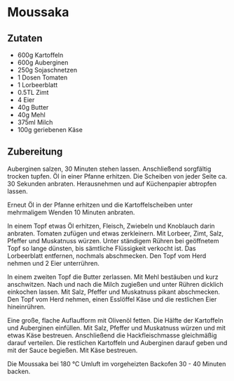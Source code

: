 # Moussaka

## Zutaten

- 600g Kartoffeln
- 600g Auberginen
- 250g Sojaschnetzen
- 1 Dosen Tomaten
- 1 Lorbeerblatt
- 0.5TL Zimt
- 4 Eier
- 40g Butter
- 40g Mehl
- 375ml Milch
- 100g geriebenen Käse

## Zubereitung

Auberginen salzen, 30 Minuten stehen lassen. Anschließend sorgfältig trocken tupfen. Öl in einer Pfanne erhitzen. Die Scheiben von jeder Seite ca. 30 Sekunden anbraten. Herausnehmen und auf Küchenpapier abtropfen lassen.

Erneut Öl in der Pfanne erhitzen und die Kartoffelscheiben unter mehrmaligem Wenden 10 Minuten anbraten.

In einem Topf etwas Öl erhitzen, Fleisch, Zwiebeln und Knoblauch darin anbraten. Tomaten zufügen und etwas zerkleinern. Mit Lorbeer, Zimt, Salz, Pfeffer und Muskatnuss würzen. Unter ständigem Rühren bei geöffnetem Topf so lange dünsten, bis sämtliche Flüssigkeit verkocht ist. Das Lorbeerblatt entfernen, nochmals abschmecken. Den Topf vom Herd nehmen und 2 Eier unterrühren.

In einem zweiten Topf die Butter zerlassen. Mit Mehl bestäuben und kurz anschwitzen. Nach und nach die Milch zugießen und unter Rühren dicklich einkochen lassen. Mit Salz, Pfeffer und Muskatnuss pikant abschmecken. Den Topf vom Herd nehmen, einen Esslöffel Käse und die restlichen Eier hineinrühren.

Eine große, flache Auflaufform mit Olivenöl fetten. Die Hälfte der Kartoffeln und Auberginen einfüllen. Mit Salz, Pfeffer und Muskatnuss würzen und mit etwas Käse bestreuen. Anschließend die Hackfleischmasse gleichmäßig darauf verteilen. Die restlichen Kartoffeln und Auberginen darauf geben und mit der Sauce begießen. Mit Käse bestreuen.

Die Moussaka bei 180 °C Umluft im vorgeheizten Backofen 30 - 40 Minuten backen.
